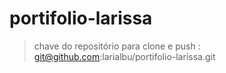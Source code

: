 # portifolio-larissa

> chave do repositório para clone e push : git@github.com:larialbu/portifolio-larissa.git